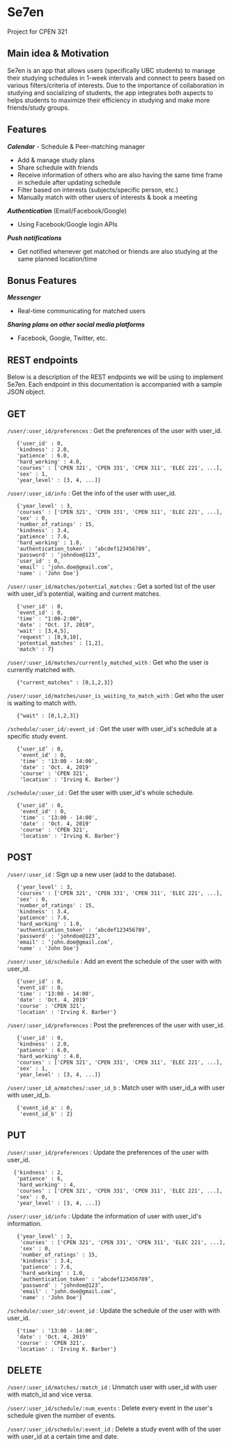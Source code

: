 # Se7en
Project for CPEN 321

## Main idea & Motivation
Se7en is an app that allows users (specifically UBC students) to manage their studying schedules in 1-week intervals and connect to peers based on various filters/criteria of interests. 
Due to the importance of collaboration in studying and socializing of students, the app integrates both aspects to helps students to maximize their efficiency in studying and make more friends/study groups.

## Features
***Calendar*** - Schedule & Peer-matching manager 
-   Add & manage study plans 
-   Share schedule with friends
-   Receive information of others who are also having the same time frame in schedule after updating schedule
-   Filter based on interests (subjects/specific person, etc.)
-   Manually match with other users of interests & book a meeting

***Authentication*** (Email/Facebook/Google)
-   Using Facebook/Google login APIs

***Push notifications***
-   Get notified whenever get matched or friends are also studying at the same planned location/time

## Bonus Features
***Messenger***
-   Real-time communicating for matched users

***Sharing plans on other social media platforms*** 
-   Facebook, Google, Twitter, etc.

## REST endpoints
Below is a description of the REST endpoints we will be using to implement Se7en. Each endpoint in this documentation is accompanied with a sample JSON object.

## GET
`/user/:user_id/preferences` : Get the preferences of the user with user_id.

       {'user_id' : 0,
       'kindness' : 2.0,
       'patience' : 6.0,
       'hard_working' : 4.0,
       'courses' : ['CPEN 321', 'CPEN 331', 'CPEN 311', 'ELEC 221', ...],
       'sex' : 1,
       'year_level' : [3, 4, ...]}

`/user/:user_id/info` : Get the info of the user with user_id. 

       {'year_level' : 3,
       'courses' : ['CPEN 321', 'CPEN 331', 'CPEN 311', 'ELEC 221', ...],
       'sex' : 0,
       'number_of_ratings' : 15,
       'kindness' : 3.4,
       'patience' : 7.6,
       'hard_working' : 1.0,
       'authentication_token' : ‘abcdef123456789’,
       'password' : ‘johndoe@123’,
       'user_id' : 0,
       'email' : ‘john.doe@gmail.com’,
       'name' : 'John Doe'}

`/user/:user_id/matches/potential_matches` : Get a sorted list of the user with user_id's potential, waiting and current matches.

       {'user_id' : 0,
       'event_id' : 0,
       'time' : "1:00-2:00",
       'date' : "Oct. 17, 2019",
       'wait' : [3,4,5],
       'request' : [8,9,10],
       'potential_matches' : [1,2],
       'match' : 7}

`/user/:user_id/matches/currently_matched_with` : Get who the user is currently matched with.

       {"current_matches" : [0,1,2,3]}
         
 `/user/:user_id/matches/user_is_waiting_to_match_with` : Get who the user is waiting to match with.
 
       {"wait" : [0,1,2,3]}

 `/schedule/:user_id/:event_id` : Get the user with user_id's schedule at a specific study event.
 
       {‘user_id’ : 0,
        'event_id' : 0,
        'time' : '13:00 - 14:00',
        'date' : 'Oct. 4, 2019'
        'course' : 'CPEN 321',
        'location' : 'Irving K. Barber'}

 `/schedule/:user_id` : Get the user with user_id's whole schedule.
 
       {‘user_id’ : 0,
        'event_id' : 0,
        'time' : '13:00 - 14:00',
        'date' : 'Oct. 4, 2019'
        'course' : 'CPEN 321',
        'location' : 'Irving K. Barber'}

## POST

 `/user/:user_id` : Sign up a new user (add to the database).
 
       {'year_level' : 3,
       'courses' : ['CPEN 321', 'CPEN 331', 'CPEN 311', 'ELEC 221', ...],
       'sex' : 0,
       'number_of_ratings' : 15,
       'kindness' : 3.4,
       'patience' : 7.6,
       'hard_working' : 1.0,
       'authentication_token' : ‘abcdef123456789’,
       'password' : ‘johndoe@123’,
       'email' : ‘john.doe@gmail.com’,
       'name' : 'John Doe'}

 `/user/:user_id/schedule` : Add an event the schedule of the user with with user_id.
 
       {‘user_id’ : 0,
       'event_id' : 0,
       'time' : '13:00 - 14:00',
       'date' : 'Oct. 4, 2019'
       'course' : 'CPEN 321',
       'location' : 'Irving K. Barber'}
       
  `/user/:user_id/preferences` : Post the preferences of the user with user_id.

       {'user_id' : 0,
       'kindness' : 2.0,
       'patience' : 6.0,
       'hard_working' : 4.0,
       'courses' : ['CPEN 321', 'CPEN 331', 'CPEN 311', 'ELEC 221', ...],
       'sex' : 1,
       'year_level' : [3, 4, ...]}
       
   `/user/:user_id_a/matches/:user_id_b` : Match user with user_id_a with user with user_id_b.

       {'event_id_a' : 0,
        'event_id_b' : 2}

## PUT

  `/user/:user_id/preferences` : Update the preferences of the user with user_id.
  
      {'kindness' : 2,
       'patience' : 6,
       'hard_working' : 4,
       'courses' : ['CPEN 321', 'CPEN 331', 'CPEN 311', 'ELEC 221', ...],
       'sex' : 0,
       'year_level' : [3, 4, ...]}

  `/user/:user_id/info` : Update the information of user with user_id's information.

       {'year_level' : 3,
        'courses' : ['CPEN 321', 'CPEN 331', 'CPEN 311', 'ELEC 221', ...],
        'sex' : 0,
        'number_of_ratings' : 15,
        'kindness' : 3.4,
        'patience' : 7.6,
        'hard_working' : 1.0,
        'authentication_token' : ‘abcdef123456789’,
        'password' : ‘johndoe@123’,
        'email' : ‘john.doe@gmail.com’,
        'name' : 'John Doe'}
       
   `/schedule/:user_id/:event_id` : Update the schedule of the user with with user_id.
 
       {'time' : '13:00 - 14:00',
       'date' : 'Oct. 4, 2019'
       'course' : 'CPEN 321',
       'location' : 'Irving K. Barber'}

## DELETE

   `/user/:user_id/matches/:match_id` : Unmatch user with user_id with user with match_id and vice versa.
   
   `/user/:user_id/schedule/:num_events` : Delete every event in the user's schedule given the number of events.
   
   `/user/:user_id/schedule/:event_id` : Delete a study event with of the user with user_id at a certain time and date.

